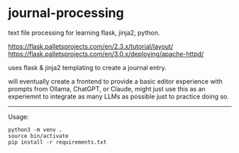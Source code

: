 # journal-processing

text file processing for learning flask, jinja2, python.

https://flask.palletsprojects.com/en/2.3.x/tutorial/layout/
https://flask.palletsprojects.com/en/3.0.x/deploying/apache-httpd/


uses flask & jinja2 templating to create a journal entry.

will eventually create a frontend to provide a basic editor experience with prompts from Ollama, ChatGPT, or Claude, might just use this as an experiemnt to integrate as many LLMs as possible just to practice doing so.

---

Usage:

```
python3 -m venv .
source bin/activate
pip install -r requirements.txt
```